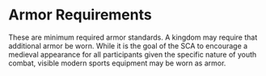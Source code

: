 # Armor Requirements
These are minimum required armor standards. A kingdom may require that additional armor be worn. While it is the goal of the SCA to encourage a medieval appearance for all participants given the specific nature of youth combat, visible modern sports equipment may be worn as armor.

